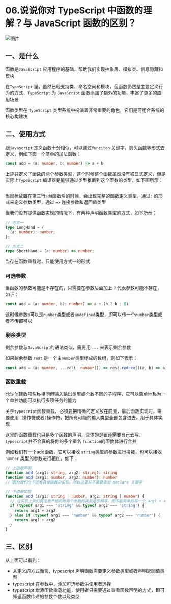 # 06.说说你对 TypeScript 中函数的理解？与 JavaScript 函数的区别？

![图片](https://cdn.jsdelivr.net/gh/IceRain-mvc/cdn/img/640-20210928214359193)

## 一、是什么

函数是`JavaScript` 应用程序的基础，帮助我们实现抽象层、模拟类、信息隐藏和模块

在`TypeScript` 里，虽然已经支持类、命名空间和模块，但函数仍然是主要定义行为的方式，`TypeScript` 为 `JavaScript` 函数添加了额外的功能，丰富了更多的应用场景

函数类型在 `TypeScript` 类型系统中扮演着非常重要的角色，它们是可组合系统的核心构建块

## 二、使用方式

跟`javascript` 定义函数十分相似，可以通过`funciton` 关键字、箭头函数等形式去定义，例如下面一个简单的加法函数：

```ts
const add = (a: number, b: number) => a + b
```

上述只定义了函数的两个参数类型，这个时候整个函数虽然没有被显式定义，但是实际上`TypeScript` 编译器是能够通过类型推断到这个函数的类型，如下图所示：

![图片](data:image/gif;base64,iVBORw0KGgoAAAANSUhEUgAAAAEAAAABCAYAAAAfFcSJAAAADUlEQVQImWNgYGBgAAAABQABh6FO1AAAAABJRU5ErkJggg==)

当鼠标放置在第三行`add`函数名的时候，会出现完整的函数定义类型，通过`:` 的形式来定义参数类型，通过 `=>` 连接参数和返回值类型

当我们没有提供函数实现的情况下，有两种声明函数类型的方式，如下所示：

```ts
// 方式一
type LongHand = {
  (a: number): number;
};

// 方式二
type ShortHand = (a: number) => number;
```

当存在函数重载时，只能使用方式一的形式

### 可选参数

当函数的参数可能是不存在的，只需要在参数后面加上 `?` 代表参数可能不存在，如下：

```ts
const add = (a: number, b?: number) => a + (b ? b : 0)
```

这时候参数`b`可以是`number`类型或者`undefined`类型，即可以传一个`number`类型或者不传都可以

### 剩余类型

剩余参数与`JavaScript`的语法类似，需要用 `...` 来表示剩余参数

如果剩余参数 `rest` 是一个由`number`类型组成的数组，则如下表示：

```ts
const add = (a: number, ...rest: number[]) => rest.reduce(((a, b) => a + b), a)
```

### 函数重载

允许创建数项名称相同但输入输出类型或个数不同的子程序，它可以简单地称为一个单独功能可以执行多项任务的能力

关于`typescript`函数重载，必须要把精确的定义放在前面，最后函数实现时，需要使用 `|`操作符或者`?`操作符，把所有可能的输入类型全部包含进去，用于具体实现

这里的函数重载也只是多个函数的声明，具体的逻辑还需要自己去写，`typescript`并不会真的将你的多个重名 `function`的函数体进行合并

例如我们有一个add函数，它可以接收 `string`类型的参数进行拼接，也可以接收 `number` 类型的参数进行相加，如下：

```ts
// 上边是声明
function add (arg1: string, arg2: string): string
function add (arg1: number, arg2: number): number
// 因为我们在下边有具体函数的实现，所以这里并不需要添加 declare 关键字

// 下边是实现
function add (arg1: string | number, arg2: string | number) {
  // 在实现上我们要注意严格判断两个参数的类型是否相等，而不能简单的写一个 arg1 + arg2
  if (typeof arg1 === 'string' && typeof arg2 === 'string') {
    return arg1 + arg2
  } else if (typeof arg1 === 'number' && typeof arg2 === 'number') {
    return arg1 + arg2
  }
}
```

## 三、区别

从上面可以看到：

- 从定义的方式而言，typescript 声明函数需要定义参数类型或者声明返回值类型
- typescript 在参数中，添加可选参数供使用者选择
- typescript 增添函数重载功能，使用者只需要通过查看函数声明的方式，即可知道函数传递的参数个数以及类型